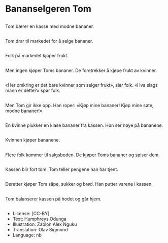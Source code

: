 # Bananselgeren Tom

##
Tom bærer en kasse med modne bananer.

##
Tom drar til markedet for å selge bananer.

##
Folk på markedet kjøper frukt.

##
Men ingen kjøper Toms bananer. De foretrekker å kjøpe frukt av kvinner.

##
«Her omkring er det bare kvinner som selger frukt», sier folk. «Hva slags mann er dette?» spør folk.

##
Men Tom gir ikke opp. Han roper: «Kjøp mine bananer! Kjøp mine søte, modne bananer!»

##
En kvinne plukker en klase bananer fra kassen. Hun ser nøye på bananene.

##
Kvinnen kjøper bananene.

##
Flere folk kommer til salgsboden. De kjøper Toms bananer og spiser dem.

##
Kassen blir fort tom. Tom teller pengene han har tjent.

##
Deretter kjøper Tom såpe, sukker og brød. Han putter varene i kassen.

##
Tom balanserer kassen på hodet og går hjem.

##
* License: [CC-BY]
* Text: Humphreys Odunga
* Illustration: Zablon Alex Nguku
* Translation: Olav Sigmond
* Language: nb
